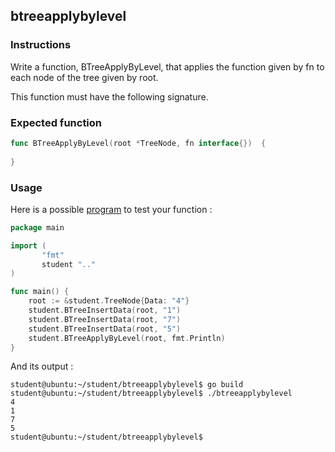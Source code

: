 ## btreeapplybylevel
### Instructions

Write a function, BTreeApplyByLevel, that applies the function given by fn to each node of the tree given by root.

This function must have the following signature.

### Expected function

```go
func BTreeApplyByLevel(root *TreeNode, fn interface{})  {
	
}

```

### Usage

Here is a possible [program](TODO-LINK) to test your function :

```go
package main

import (
       "fmt"
       student ".."
)

func main() {
	root := &student.TreeNode{Data: "4"}
	student.BTreeInsertData(root, "1")
	student.BTreeInsertData(root, "7")
	student.BTreeInsertData(root, "5")
	student.BTreeApplyByLevel(root, fmt.Println)
}
```

And its output :

```console
student@ubuntu:~/student/btreeapplybylevel$ go build
student@ubuntu:~/student/btreeapplybylevel$ ./btreeapplybylevel
4
1
7
5
student@ubuntu:~/student/btreeapplybylevel$ 
```
